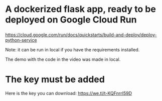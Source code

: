 # A dockerized flask app, ready to be deployed on Google Cloud Run
###
https://cloud.google.com/run/docs/quickstarts/build-and-deploy/deploy-python-service

Note: it can be run in local if you have the requirements installed.

The demo with the code in the video was made in local.

# The key must be added
Here is the key you can download: https://we.tl/t-KQFnrrI59D
